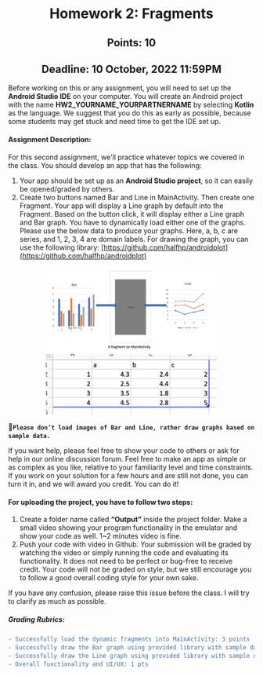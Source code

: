 <h1 align="center">Homework 2: Fragments</h1>
<h2 align="center">Points: 10</h2>
<h2 align="center">Deadline: 10 October, 2022 11:59PM</h2>

Before working on this or any assignment, you will need to set up the **Android Studio IDE** on your computer. You will create an Android project with the name **HW2_YOURNAME_YOURPARTNERNAME** by selecting **Kotlin** as the language. We suggest that you do this as early as possible, because some students may get stuck and need time to get the IDE set up. 

<h4>Assignment Description:</h4>

For this second assignment, we'll practice whatever topics we covered in the class. You should develop an app that has the following: 
1. Your app should be set up as an **Android Studio project**, so it can easily be opened/graded by others. 
2. Create two buttons named Bar and Line in MainActivity. Then create one Fragment. Your app will display a Line graph by default into the Fragment. Based on the button click, it will display either a Line graph and Bar graph. You have to dynamically load either one of the graphs. Please use the below data to produce your graphs. Here, a, b, c are series, and 1, 2, 3, 4 are domain labels. For drawing the graph, you can use the following library:  [https://github.com/halfhp/androidplot](https://github.com/halfhp/androidplot)
<p align="center">
  <img src="/images/fragmentpic.png" width="350" title="a fragment of main activity">
  <img src="/images/barandline.png" width="350" title="bar and line data">
</p>

:stop_sign:**```Please don’t load images of Bar and Line, rather draw graphs based on sample data.```**


If you want help, please feel free to show your code to others or ask for help in our online discussion forum. Feel free to make an app as simple or as complex as you like, relative to your familiarity level and time constraints. If you work on your solution for a few hours and are still not done, you can turn it in, and we will award you credit. You can do it! 
 
<h4>For uploading the project, you have to follow two steps:</h4>

1. Create a folder name called **“Output”** inside the project folder. Make a small video showing your program functionality in the emulator and show your code as well. 1~2 minutes video is fine. 
2. Push your code with video in Github.
Your submission will be graded by watching the video or simply running the code and evaluating its functionality. It does not need to be perfect or bug-free to receive credit. Your code will not be graded on style, but we still encourage you to follow a good overall coding style for your own sake. 

If you have any confusion, please raise this issue before the class. I will try to clarify as much as possible. 

<h5>Grading Rubrics:</h5>

```diff
- Successfully load the dynamic fragments into MainActivity: 3 points
- Successfully draw the Bar graph using provided library with sample data: 2.5 points
- Successfully draw the Line graph using provided library with sample data: 2.5 points
- Overall functionality and UI/UX: 1 pts
```

